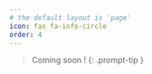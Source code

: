 ```yaml
---
# the default layout is 'page'
icon: fas fa-info-circle
order: 4
---
```


> Coming soon !
{: .prompt-tip }

